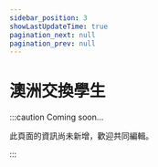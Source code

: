 ```yaml
---
sidebar_position: 3
showLastUpdateTime: true
pagination_next: null
pagination_prev: null
---
```


# 澳洲交換學生

:::caution Coming soon...

此頁面的資訊尚未新增，歡迎共同編輯。

:::